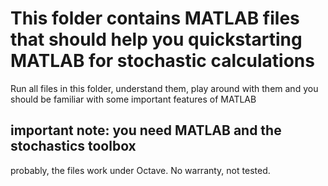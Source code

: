 # This folder contains MATLAB files that should help you quickstarting MATLAB for stochastic calculations 
Run all files in this folder, understand them, play around with them and you should be familiar with some important features of MATLAB

## important note: you need MATLAB and the stochastics toolbox
probably, the files work under Octave. No warranty, not tested.
